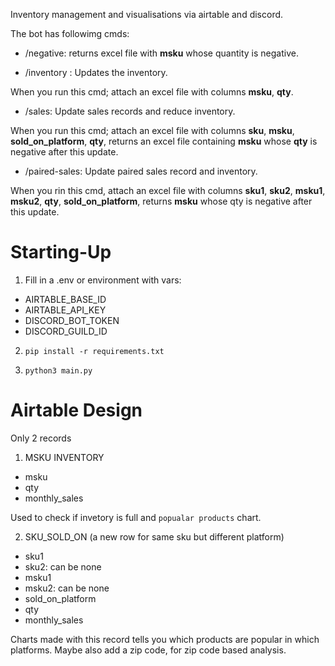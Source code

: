 Inventory management and visualisations via airtable and discord. 

The bot has followimg cmds:

- /negative: returns excel file with **msku** whose quantity is negative. 

- /inventory : Updates the inventory. 

When you run this cmd; attach an excel file with columns **msku**, **qty**.

- /sales: Update sales records and reduce inventory. 

When you run this cmd;  attach an excel file with  columns **sku**, **msku**, **sold_on_platform**, **qty**, returns an excel file containing **msku** whose **qty** is negative after this update.

- /paired-sales: Update paired sales record and inventory. 

When you rin this cmd, attach an excel file with columns **sku1**, **sku2**, **msku1**, **msku2**, **qty**, **sold_on_platform**, returns **msku** whose qty is negative after this update.

# Starting-Up

1. Fill in a .env or environment with vars:
  - AIRTABLE_BASE_ID
  - AIRTABLE_API_KEY
  - DISCORD_BOT_TOKEN
  - DISCORD_GUILD_ID

2. `pip install -r requirements.txt`

3. `python3 main.py`

# Airtable Design

Only 2 records

1.  MSKU INVENTORY
  - msku
  - qty 
  - monthly_sales

Used to check if invetory is full and `popualar products` chart.

2. SKU_SOLD_ON (a new row for same sku but different platform)
  - sku1
  - sku2: can be none
  - msku1
  - msku2: can be none
  - sold_on_platform
  - qty
  - monthly_sales

Charts made with this record tells you which products are popular in which platforms. Maybe also add a zip code, for zip code based analysis.
